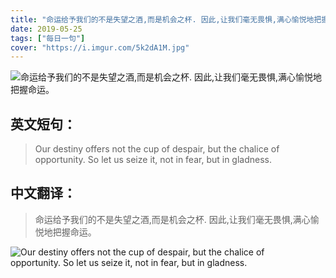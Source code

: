 ```yaml
---
title: "命运给予我们的不是失望之酒,而是机会之杯. 因此,让我们毫无畏惧,满心愉悦地把握命运。"
date: 2019-05-25
tags: ["每日一句"]
cover: "https://i.imgur.com/5k2dA1M.jpg"
---
```


![命运给予我们的不是失望之酒,而是机会之杯. 因此,让我们毫无畏惧,满心愉悦地把握命运。](https://i.imgur.com/KtvUHxa.jpg)

## 英文短句：
> Our destiny offers not the cup of despair, but the chalice of opportunity. So let us seize it, not in fear, but in gladness.

<!--more-->

## 中文翻译：
> 命运给予我们的不是失望之酒,而是机会之杯. 因此,让我们毫无畏惧,满心愉悦地把握命运。

![Our destiny offers not the cup of despair, but the chalice of opportunity. So let us seize it, not in fear, but in gladness.](https://i.imgur.com/31dKT5Z.jpg)

